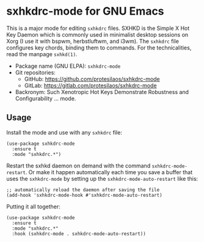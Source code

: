 # sxhkdrc-mode for GNU Emacs

This is a major mode for editing `sxhkdrc` files. SXHKD is the Simple
X Hot Key Daemon which is commonly used in minimalist desktop sessions
on Xorg (I use it with bspwm, herbstluftwm, and i3wm). The `sxhkdrc`
file configures key chords, binding them to commands. For the
technicalities, read the manpage `sxhkd(1)`.

+ Package name (GNU ELPA): `sxhkdrc-mode`
+ Git repositories:
  + GitHub: <https://github.com/protesilaos/sxhkdrc-mode>
  + GitLab: <https://gitlab.com/protesilaos/sxhkdrc-mode>
+ Backronym: Such Xenotropic Hot Keys Demonstrate Robustness and
  Configurability ... mode.

## Usage

Install the mode and use with any `sxhkdrc` file:

```elisp
(use-package sxhkdrc-mode
  :ensure t
  :mode "sxhkdrc.*")
```

Restart the sxhkd daemon on demand with the command
`sxhkdrc-mode-restart`. Or make it happen automatically each time you
save a buffer that uses the `sxhkdrc-mode` by setting up the
`sxhkdrc-mode-auto-restart` like this:

```elisp
;; automatically reload the daemon after saving the file
(add-hook 'sxhkdrc-mode-hook #'sxhkdrc-mode-auto-restart)
```

Putting it all together:

```elisp
(use-package sxhkdrc-mode
  :ensure t
  :mode "sxhkdrc.*"
  :hook (sxhkdrc-mode . sxhkdrc-mode-auto-restart))
```
